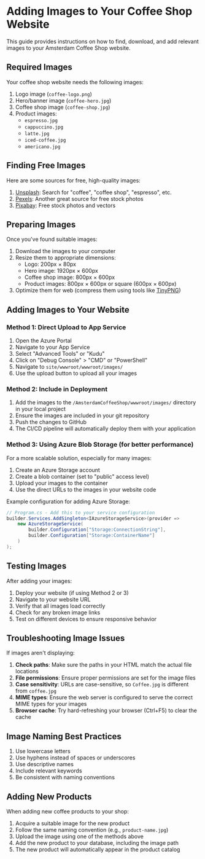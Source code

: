 # Adding Images to Your Coffee Shop Website

This guide provides instructions on how to find, download, and add relevant images to your Amsterdam Coffee Shop website.

## Required Images

Your coffee shop website needs the following images:

1. Logo image (`coffee-logo.png`)
2. Hero/banner image (`coffee-hero.jpg`)
3. Coffee shop image (`coffee-shop.jpg`) 
4. Product images:
   - `espresso.jpg`
   - `cappuccino.jpg`
   - `latte.jpg`
   - `iced-coffee.jpg`
   - `americano.jpg`

## Finding Free Images

Here are some sources for free, high-quality images:

1. [Unsplash](https://unsplash.com/): Search for "coffee", "coffee shop", "espresso", etc.
2. [Pexels](https://www.pexels.com/): Another great source for free stock photos
3. [Pixabay](https://pixabay.com/): Free stock photos and vectors

## Preparing Images

Once you've found suitable images:

1. Download the images to your computer
2. Resize them to appropriate dimensions:
   - Logo: 200px × 80px
   - Hero image: 1920px × 600px
   - Coffee shop image: 800px × 600px
   - Product images: 800px × 600px or square (600px × 600px)
3. Optimize them for web (compress them using tools like [TinyPNG](https://tinypng.com/))

## Adding Images to Your Website

### Method 1: Direct Upload to App Service

1. Open the Azure Portal
2. Navigate to your App Service
3. Select "Advanced Tools" or "Kudu"
4. Click on "Debug Console" > "CMD" or "PowerShell"
5. Navigate to `site/wwwroot/wwwroot/images/`
6. Use the upload button to upload all your images

### Method 2: Include in Deployment

1. Add the images to the `/AmsterdamCoffeeShop/wwwroot/images/` directory in your local project
2. Ensure the images are included in your git repository
3. Push the changes to GitHub
4. The CI/CD pipeline will automatically deploy them with your application

### Method 3: Using Azure Blob Storage (for better performance)

For a more scalable solution, especially for many images:

1. Create an Azure Storage account
2. Create a blob container (set to "public" access level)
3. Upload your images to the container
4. Use the direct URLs to the images in your website code

Example configuration for adding Azure Storage:

```csharp
// Program.cs - Add this to your service configuration
builder.Services.AddSingleton<IAzureStorageService>(provider =>
    new AzureStorageService(
        builder.Configuration["Storage:ConnectionString"],
        builder.Configuration["Storage:ContainerName"]
    )
);
```

## Testing Images

After adding your images:

1. Deploy your website (if using Method 2 or 3)
2. Navigate to your website URL
3. Verify that all images load correctly
4. Check for any broken image links
5. Test on different devices to ensure responsive behavior

## Troubleshooting Image Issues

If images aren't displaying:

1. **Check paths**: Make sure the paths in your HTML match the actual file locations
2. **File permissions**: Ensure proper permissions are set for the image files
3. **Case sensitivity**: URLs are case-sensitive, so `Coffee.jpg` is different from `coffee.jpg`
4. **MIME types**: Ensure the web server is configured to serve the correct MIME types for your images
5. **Browser cache**: Try hard-refreshing your browser (Ctrl+F5) to clear the cache

## Image Naming Best Practices

1. Use lowercase letters
2. Use hyphens instead of spaces or underscores
3. Use descriptive names
4. Include relevant keywords
5. Be consistent with naming conventions

## Adding New Products

When adding new coffee products to your shop:

1. Acquire a suitable image for the new product
2. Follow the same naming convention (e.g., `product-name.jpg`)
3. Upload the image using one of the methods above
4. Add the new product to your database, including the image path
5. The new product will automatically appear in the product catalog
